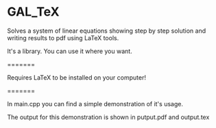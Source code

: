 GAL_TeX
=======

Solves a system of linear equations showing step by step solution and writing results to pdf using LaTeX tools.

It's a library. You can use it where you want. 

=======

Requires LaTeX to be installed on your computer!

=======

In main.cpp you can find a simple demonstration of it's usage.

The output for this demonstration is shown in putput.pdf and output.tex
